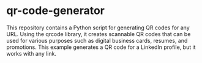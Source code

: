 # qr-code-generator
This repository contains a Python script for generating QR codes for any URL. Using the qrcode library, it creates scannable QR codes that can be used for various purposes such as digital business cards, resumes, and promotions. This example generates a QR code for a LinkedIn profile, but it works with any link.
